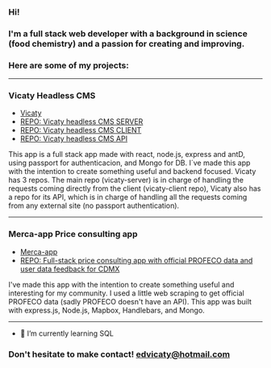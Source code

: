 ### Hi!

### I'm a full stack web developer with a background in science (food chemistry) and a passion for creating and improving.

### Here are some of my projects:
- - - -
### Vicaty Headless CMS
- [Vicaty](https://vicaty.herokuapp.com/)
- [REPO: Vicaty headless CMS SERVER](https://github.com/edvicaty/vicaty-server)
- [REPO: Vicaty headless CMS CLIENT](https://github.com/edvicaty/vicaty-client)
- [REPO: Vicaty headless CMS API](https://github.com/edvicaty/vicaty-API)

This app is a full stack app made with react, node.js, express and antD, using passport for authenticacion, and Mongo for DB.
I´ve made this app with the intention to create something useful and backend focused.
Vicaty has 3 repos. The main repo (vicaty-server) is in charge of handling the requests coming directly from the client (vicaty-client repo),
Vicaty also has a repo for its API, which is in charge of handling all the requests coming from any external site (no passport authentication).


- - - -
### Merca-app Price consulting app
- [Merca-app](https://merca-app.herokuapp.com/)
- [REPO: Full-stack price consulting app with official PROFECO data and user data feedback for CDMX](https://github.com/edvicaty/Merca-App)

I've made this app with the intention to create something useful and interesting for my community.
I used a little web scraping to get official PROFECO data (sadly PROFECO doesn't have an API).
This app was built with express.js, Node.js, Mapbox, Handlebars, and Mongo.

- - - -

- 🌱 I’m currently learning SQL

### Don't hesitate to make contact! edvicaty@hotmail.com


<!--
**edvicaty/edvicaty** is a ✨ _special_ ✨ repository because its `README.md` (this file) appears on your GitHub profile.

Here are some ideas to get you started:

- 🔭 I’m currently working on ...
- 🌱 I’m currently learning ...
- 👯 I’m looking to collaborate on ...
- 🤔 I’m looking for help with ...
- 💬 Ask me about ...
- 📫 How to reach me: ...
- 😄 Pronouns: ...
- ⚡ Fun fact: ...
-->
